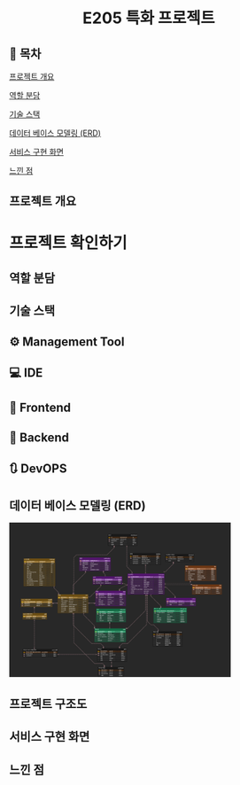 <h1 align="center"> E205 특화 프로젝트 </h1>

## 📝 목차

[프로젝트 개요](#item-one)

[역할 분담](#item-two)

[기술 스택](#item-three)

[데이터 베이스 모델링 (ERD)](#item-four)

[서비스 구현 화면](#item-five)

[느낀 점](#item-end)

## 프로젝트 개요



# 프로젝트 확인하기


## 역할 분담


<a id="item-three"></a> 

## 기술 스택

<a id="item-four"></a>

## **⚙** Management Tool


## 💻 IDE



## 📱 Frontend



## 💾 Backend



## 🔃 DevOPS


## 데이터 베이스 모델링 (ERD)
<img src="README/ERD.png" title="" alt="ERD.png" width="400">


## 프로젝트 구조도


## 서비스 구현 화면


## 느낀 점

